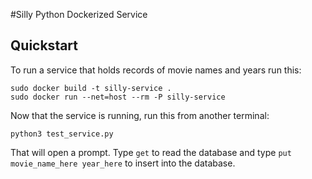 #Silly Python Dockerized Service

## Quickstart
To run a service that holds records of movie names and years run this:

    sudo docker build -t silly-service .
    sudo docker run --net=host --rm -P silly-service

Now that the service is running, run this from another terminal: 

    python3 test_service.py

That will open a prompt. Type `get` to read the database and type `put movie_name_here year_here` to insert into the database.



